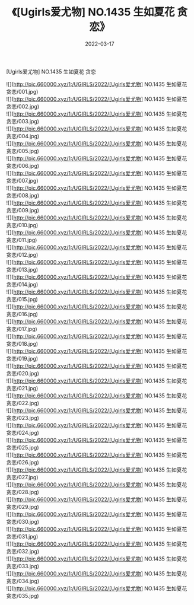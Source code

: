 ﻿---
layout: post
title:  《[Ugirls爱尤物] NO.1435 生如夏花 贪恋》
date:   2022-03-17
img: http://pic.660000.xyz/1:/UGIRLS/2022/[Ugirls爱尤物] NO.1435 生如夏花 贪恋/000.jpg
categories: [美女, 清纯, 唯美]
---

[Ugirls爱尤物] NO.1435 生如夏花 贪恋

 ![](http://pic.660000.xyz/1:/UGIRLS/2022/[Ugirls爱尤物] NO.1435 生如夏花 贪恋/001.jpg) <br>![](http://pic.660000.xyz/1:/UGIRLS/2022/[Ugirls爱尤物] NO.1435 生如夏花 贪恋/002.jpg) <br>![](http://pic.660000.xyz/1:/UGIRLS/2022/[Ugirls爱尤物] NO.1435 生如夏花 贪恋/003.jpg) <br>![](http://pic.660000.xyz/1:/UGIRLS/2022/[Ugirls爱尤物] NO.1435 生如夏花 贪恋/004.jpg) <br>![](http://pic.660000.xyz/1:/UGIRLS/2022/[Ugirls爱尤物] NO.1435 生如夏花 贪恋/005.jpg) <br>![](http://pic.660000.xyz/1:/UGIRLS/2022/[Ugirls爱尤物] NO.1435 生如夏花 贪恋/006.jpg) <br>![](http://pic.660000.xyz/1:/UGIRLS/2022/[Ugirls爱尤物] NO.1435 生如夏花 贪恋/007.jpg) <br>![](http://pic.660000.xyz/1:/UGIRLS/2022/[Ugirls爱尤物] NO.1435 生如夏花 贪恋/008.jpg) <br>![](http://pic.660000.xyz/1:/UGIRLS/2022/[Ugirls爱尤物] NO.1435 生如夏花 贪恋/009.jpg) <br>![](http://pic.660000.xyz/1:/UGIRLS/2022/[Ugirls爱尤物] NO.1435 生如夏花 贪恋/010.jpg) <br>![](http://pic.660000.xyz/1:/UGIRLS/2022/[Ugirls爱尤物] NO.1435 生如夏花 贪恋/011.jpg) <br>![](http://pic.660000.xyz/1:/UGIRLS/2022/[Ugirls爱尤物] NO.1435 生如夏花 贪恋/012.jpg) <br>![](http://pic.660000.xyz/1:/UGIRLS/2022/[Ugirls爱尤物] NO.1435 生如夏花 贪恋/013.jpg) <br>![](http://pic.660000.xyz/1:/UGIRLS/2022/[Ugirls爱尤物] NO.1435 生如夏花 贪恋/014.jpg) <br>![](http://pic.660000.xyz/1:/UGIRLS/2022/[Ugirls爱尤物] NO.1435 生如夏花 贪恋/015.jpg) <br>![](http://pic.660000.xyz/1:/UGIRLS/2022/[Ugirls爱尤物] NO.1435 生如夏花 贪恋/016.jpg) <br>![](http://pic.660000.xyz/1:/UGIRLS/2022/[Ugirls爱尤物] NO.1435 生如夏花 贪恋/017.jpg) <br>![](http://pic.660000.xyz/1:/UGIRLS/2022/[Ugirls爱尤物] NO.1435 生如夏花 贪恋/018.jpg) <br>![](http://pic.660000.xyz/1:/UGIRLS/2022/[Ugirls爱尤物] NO.1435 生如夏花 贪恋/019.jpg) <br>![](http://pic.660000.xyz/1:/UGIRLS/2022/[Ugirls爱尤物] NO.1435 生如夏花 贪恋/020.jpg) <br>![](http://pic.660000.xyz/1:/UGIRLS/2022/[Ugirls爱尤物] NO.1435 生如夏花 贪恋/021.jpg) <br>![](http://pic.660000.xyz/1:/UGIRLS/2022/[Ugirls爱尤物] NO.1435 生如夏花 贪恋/022.jpg) <br>![](http://pic.660000.xyz/1:/UGIRLS/2022/[Ugirls爱尤物] NO.1435 生如夏花 贪恋/023.jpg) <br>![](http://pic.660000.xyz/1:/UGIRLS/2022/[Ugirls爱尤物] NO.1435 生如夏花 贪恋/024.jpg) <br>![](http://pic.660000.xyz/1:/UGIRLS/2022/[Ugirls爱尤物] NO.1435 生如夏花 贪恋/025.jpg) <br>![](http://pic.660000.xyz/1:/UGIRLS/2022/[Ugirls爱尤物] NO.1435 生如夏花 贪恋/026.jpg) <br>![](http://pic.660000.xyz/1:/UGIRLS/2022/[Ugirls爱尤物] NO.1435 生如夏花 贪恋/027.jpg) <br>![](http://pic.660000.xyz/1:/UGIRLS/2022/[Ugirls爱尤物] NO.1435 生如夏花 贪恋/028.jpg) <br>![](http://pic.660000.xyz/1:/UGIRLS/2022/[Ugirls爱尤物] NO.1435 生如夏花 贪恋/029.jpg) <br>![](http://pic.660000.xyz/1:/UGIRLS/2022/[Ugirls爱尤物] NO.1435 生如夏花 贪恋/030.jpg) <br>![](http://pic.660000.xyz/1:/UGIRLS/2022/[Ugirls爱尤物] NO.1435 生如夏花 贪恋/031.jpg) <br>![](http://pic.660000.xyz/1:/UGIRLS/2022/[Ugirls爱尤物] NO.1435 生如夏花 贪恋/032.jpg) <br>![](http://pic.660000.xyz/1:/UGIRLS/2022/[Ugirls爱尤物] NO.1435 生如夏花 贪恋/033.jpg) <br>![](http://pic.660000.xyz/1:/UGIRLS/2022/[Ugirls爱尤物] NO.1435 生如夏花 贪恋/034.jpg) <br>![](http://pic.660000.xyz/1:/UGIRLS/2022/[Ugirls爱尤物] NO.1435 生如夏花 贪恋/035.jpg) <br>
